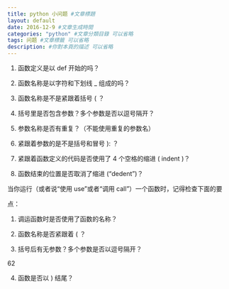 ```yaml
---
title: python 小问题 #文章標題
layout: default
date: 2016-12-9 #文章生成時間
categories: "python" #文章分類目錄 可以省略
tags: 问题 #文章標籤 可以省略
description: #你對本頁的描述 可以省略
---
```

1. 函数定义是以  def 开始的吗？

2. 函数名称是以字符和下划线  _ 组成的吗？

3. 函数名称是不是紧跟着括号  ( ？

4. 括号里是否包含参数？多个参数是否以逗号隔开？

5. 参数名称是否有重复？（不能使用重复的参数名）

6. 紧跟着参数的是不是括号和冒号  ): ？

7. 紧跟着函数定义的代码是否使用了 4 个空格的缩进 ( indent )？

8. 函数结束的位置是否取消了缩进 (“dedent”)？

当你运行（或者说“使用 use”或者“调用 call”）一个函数时，记得检查下面的要

点：

1. 调运函数时是否使用了函数的名称？

2. 函数名称是否紧跟着  ( ？

3. 括号后有无参数？多个参数是否以逗号隔开？

62

4. 函数是否以  ) 结尾？
